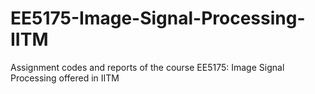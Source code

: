 # EE5175-Image-Signal-Processing-IITM
Assignment codes and reports of the course EE5175: Image Signal Processing offered in IITM
